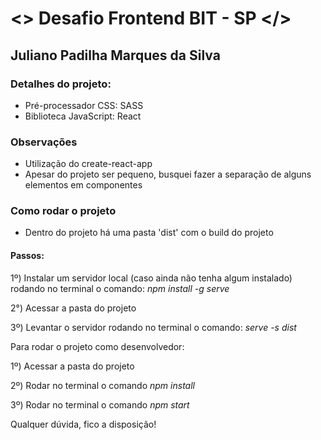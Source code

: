 # <> Desafio Frontend BIT - SP </>

## Juliano Padilha Marques da Silva

### Detalhes do projeto:

- Pré-processador CSS: SASS
- Biblioteca JavaScript: React

### Observações

- Utilização do create-react-app
- Apesar do projeto ser pequeno, busquei fazer a separação de alguns elementos em componentes

### Como rodar o projeto

- Dentro do projeto há uma pasta 'dist' com o build do projeto

#### Passos:
1º) Instalar um servidor local (caso ainda não tenha algum instalado) rodando no terminal o comando: *npm install -g serve*

2°) Acessar a pasta do projeto

3º) Levantar o servidor rodando no terminal o comando: *serve -s dist*

Para rodar o projeto como desenvolvedor:

1º) Acessar a pasta do projeto

2º) Rodar no terminal o comando *npm install*

3º) Rodar no terminal o comando *npm start*

Qualquer dúvida, fico a disposição! 
